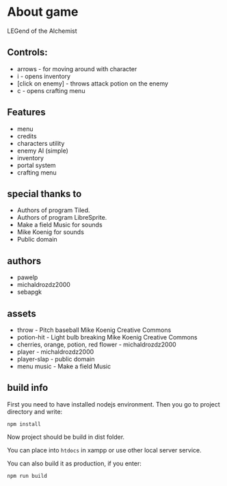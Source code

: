 # About game

LEGend of the Alchemist


## Controls:
* arrows - for moving around with character
* i - opens inventory
* [click on enemy] - throws attack potion on the enemy
* c - opens crafting menu

## Features

* menu
* credits
* characters utility
* enemy AI (simple)
* inventory
* portal system
* crafting menu

## special thanks to
* Authors of program Tiled.
* Authors of program LibreSprite.
* Make a field Music for sounds
* Mike Koenig for sounds
* Public domain

## authors
* pawelp
* michaldrozdz2000
* sebapgk

## assets
* throw - Pitch baseball Mike Koenig Creative Commons
* potion-hit - Light bulb breaking Mike Koenig Creative Commons
* cherries, orange, potion, red flower - michaldrozdz2000
* player - michaldrozdz2000
* player-slap - public domain
* menu music - Make a field Music

## build info
First you need to have installed nodejs environment.
Then you go to project directory and write:
```
npm install
```

Now project should be build in dist folder.

You can place into ```htdocs``` in xampp or use other local server service.

You can also build it as production, if you enter:
```
npm run build
```